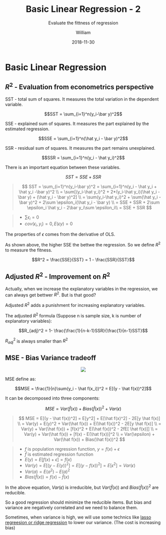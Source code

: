 ﻿---
layout:     post
title:      Basic Linear Regression - 2
subtitle:   Evaluate the fittness of regression
date:       2018-11-30
author:     William
header-img: img/post-bg-regression.jpg
catalog: true
tags:
    - Regression
    - Math
---
<script type="text/x-mathjax-config">
  MathJax.Hub.Config({
    tex2jax: { 
      inlineMath: [['$','$'], ['\\(','\\)']],
      processEscapes: true
    }
  });
  </script>
<script type="text/javascript" async
  src="https://cdnjs.cloudflare.com/ajax/libs/mathjax/2.7.5/MathJax.js?config=TeX-MML-AM_CHTML">
</script>

# Basic Linear Regression
## $R^2$ - Evaluation from econometrics perspective
SST - total sum of squares. It measures the total variation in the dependent variable.

$$SST = \sum_{i=1}^n(y_i-\bar y)^2$$

SSE - explained sum of squares. It measures the part explained by the estimated regression.

$$SSE = \sum_{i=1}^n(\hat y_i - \bar y)^2$$

SSR - residual sum of squares. It measures the part remains unexplained.

$$SSR = \sum_{i=1}^n(y_i - \hat y_i)^2$$

There is an important equation between these variables.

$$SST = SSE + SSR$$

> $$ SST =  \sum_{i=1}^n(y_i-\bar y)^2 = \sum_{i=1}^n(y_i - \hat y_i + \hat y_i -\bar y)^2 \\ 
= \sum[(y_i-\hat y_i)^2 + 2*(y_i-\hat y_i)(\hat y_i - \bar y) + (\hat y_i - \bar y)^2] \\ 
= \sum(y_i-\hat y_i)^2 + \sum(\hat y_i - \bar y)^2 + 2\sum \epsilon_i(\hat y_i - \bar y) \\
= SSE + SSR + 2\sum \epsilon_i \hat y_i - 2\bar y_i\sum \epsilon_i\\
= SSE + SSR 
$$

> - $\sum \epsilon_i = 0$
> - $cov(\epsilon_i,y_i) =0, E(\epsilon y) = 0$

The properties of $\epsilon$ comes from the derivative of OLS.

As shown above, the higher SSE the bettwe the regression. So we define $R^2$ to measure the fitness.

$$R^2 = \frac{SSE}{SST} = 1 - \frac{SSR}{SST}$$
## Adjusted $R^2$ - Improvement on $R^2$
Actually, when we increase the explanatory variables in the regression, we can always get bettwer $R^2$. But is that good?

Adjusted $R^2$ adds a punishment for increasing explanatory variables.

The adjusted $R^2$ formula (Suppose n is sample size, k is number of explanatory variables):

$$R_{adj}^2 = 1- \frac{\frac{1}{n-k-1}SSR}{\frac{1}{n-1}SST}$$

$R_{adj}^2$ is always smaller than $R^2$


## MSE - Bias Variance tradeoff

<center><img src = 'http://ww1.sinaimg.cn/large/83d6b255ly1fxqgzqsgk7j20bk0b4jvc.jpg'/></center>

MSE define as:

$$MSE = \frac{1}{n}\sum(y_i - \hat f(x_i))^2 = E[(y - \hat f(x))^2]$$

It can be decomposed into three components:

$$ MSE = Var(\hat f(x)) + Bias(\hat f(x))^2 + Var(\epsilon)$$


> $$ MSE = E[(y - \hat f(x))^2] = E[y^2] + E[\hat f(x)^2] - 2E[y \hat f(x)] \\
  = Var(y) + E(y)^2 + Var(\hat f(x)) + E(\hat f(x))^2 - 2E[y \hat f(x)] \\
  = Var(y) + Var(\hat f(x)) + [f(x)^2 + E(\hat f(x))^2 - 2fE[ \hat f(x)]] \\
  = Var(y) + Var(\hat f(x)) + [f(x) - E(\hat f(x))]^2 \\
  = Var(\epsilon) + Var(\hat f(x)) + Bias(\hat f(x))^2
  $$
  
> - $f$ is population regression function, $y = f(x) + \epsilon$
> - $\hat f$ is estimated regression function
> - $E(y) = E[f(x) + \epsilon] = f(x)$
> - $Var(y) = E[(y-E(y))^2] = E[(y-f(x))^2] = E[\epsilon^2] = Var(\epsilon)$
> - $Var(a) = E(a^2) - E(a)^2$
> - $Bias(\hat f(x)) = f(x) - \hat f(x)$

In the above equation, $Var(\epsilon)$ is irreducible, but $Var(\hat f(x))$ and $Bias(\hat f(x))^2$ are reducible.

So a good regression should minimize the reducible items. But bias and variance are negatively correlated and we need to balance them.

Sometimes, when variance is high, we will use some technics like [lasso regreesion or ridge regression]() to lower our variance. (The cost is increasing bias)







